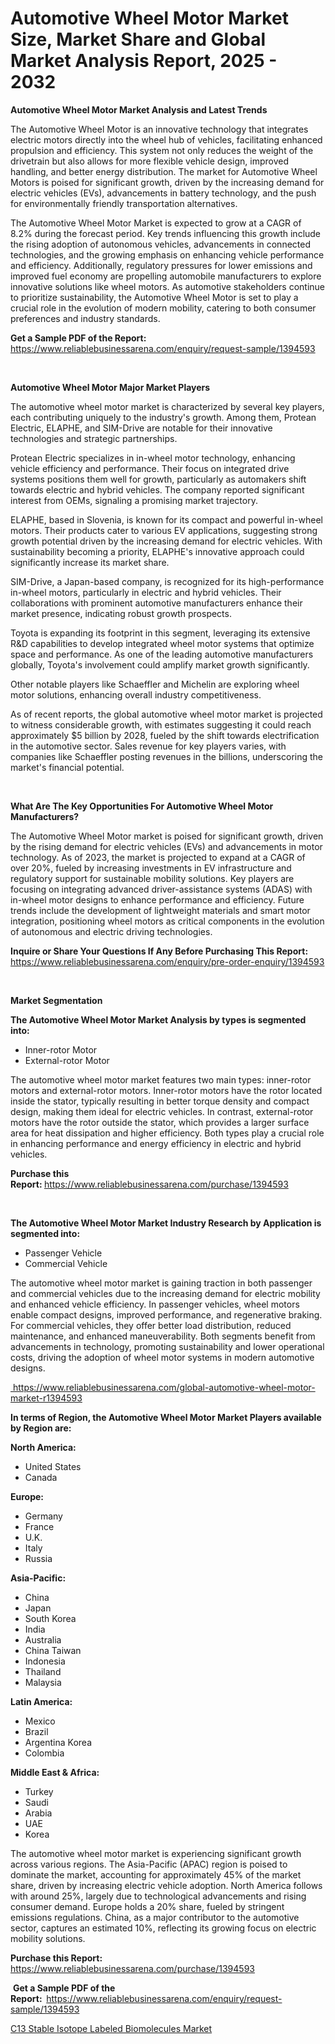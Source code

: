 <p><h1>Automotive Wheel Motor Market Size, Market Share and Global Market Analysis Report, 2025 - 2032</h1></p><p><strong>Automotive Wheel Motor Market Analysis and Latest Trends</strong></p>
<p><p>The Automotive Wheel Motor is an innovative technology that integrates electric motors directly into the wheel hub of vehicles, facilitating enhanced propulsion and efficiency. This system not only reduces the weight of the drivetrain but also allows for more flexible vehicle design, improved handling, and better energy distribution. The market for Automotive Wheel Motors is poised for significant growth, driven by the increasing demand for electric vehicles (EVs), advancements in battery technology, and the push for environmentally friendly transportation alternatives.</p><p>The Automotive Wheel Motor Market is expected to grow at a CAGR of 8.2% during the forecast period. Key trends influencing this growth include the rising adoption of autonomous vehicles, advancements in connected technologies, and the growing emphasis on enhancing vehicle performance and efficiency. Additionally, regulatory pressures for lower emissions and improved fuel economy are propelling automobile manufacturers to explore innovative solutions like wheel motors. As automotive stakeholders continue to prioritize sustainability, the Automotive Wheel Motor is set to play a crucial role in the evolution of modern mobility, catering to both consumer preferences and industry standards.</p></p>
<p><strong>Get a Sample PDF of the Report:&nbsp;</strong> <a href="https://www.reliablebusinessarena.com/enquiry/request-sample/1394593?utm_campaign=3021&utm_medium=2&utm_source=Github&utm_content=ia&utm_term=22032025&utm_id=automotive-wheel-motor">https://www.reliablebusinessarena.com/enquiry/request-sample/1394593</a></p>
<p>&nbsp;</p>
<p><strong>Automotive Wheel Motor Major Market Players</strong></p>
<p><p>The automotive wheel motor market is characterized by several key players, each contributing uniquely to the industry's growth. Among them, Protean Electric, ELAPHE, and SIM-Drive are notable for their innovative technologies and strategic partnerships.</p><p>Protean Electric specializes in in-wheel motor technology, enhancing vehicle efficiency and performance. Their focus on integrated drive systems positions them well for growth, particularly as automakers shift towards electric and hybrid vehicles. The company reported significant interest from OEMs, signaling a promising market trajectory.</p><p>ELAPHE, based in Slovenia, is known for its compact and powerful in-wheel motors. Their products cater to various EV applications, suggesting strong growth potential driven by the increasing demand for electric vehicles. With sustainability becoming a priority, ELAPHE's innovative approach could significantly increase its market share.</p><p>SIM-Drive, a Japan-based company, is recognized for its high-performance in-wheel motors, particularly in electric and hybrid vehicles. Their collaborations with prominent automotive manufacturers enhance their market presence, indicating robust growth prospects. </p><p>Toyota is expanding its footprint in this segment, leveraging its extensive R&D capabilities to develop integrated wheel motor systems that optimize space and performance. As one of the leading automotive manufacturers globally, Toyota's involvement could amplify market growth significantly.</p><p>Other notable players like Schaeffler and Michelin are exploring wheel motor solutions, enhancing overall industry competitiveness. </p><p>As of recent reports, the global automotive wheel motor market is projected to witness considerable growth, with estimates suggesting it could reach approximately $5 billion by 2028, fueled by the shift towards electrification in the automotive sector. Sales revenue for key players varies, with companies like Schaeffler posting revenues in the billions, underscoring the market's financial potential.</p></p>
<p>&nbsp;</p>
<p><strong>What Are The Key Opportunities For Automotive Wheel Motor Manufacturers?</strong></p>
<p><p>The Automotive Wheel Motor market is poised for significant growth, driven by the rising demand for electric vehicles (EVs) and advancements in motor technology. As of 2023, the market is projected to expand at a CAGR of over 20%, fueled by increasing investments in EV infrastructure and regulatory support for sustainable mobility solutions. Key players are focusing on integrating advanced driver-assistance systems (ADAS) with in-wheel motor designs to enhance performance and efficiency. Future trends include the development of lightweight materials and smart motor integration, positioning wheel motors as critical components in the evolution of autonomous and electric driving technologies.</p></p>
<p><strong>Inquire or Share Your Questions If Any Before Purchasing This Report:</strong> <a href="https://www.reliablebusinessarena.com/enquiry/pre-order-enquiry/1394593?utm_campaign=3021&utm_medium=2&utm_source=Github&utm_content=ia&utm_term=22032025&utm_id=automotive-wheel-motor">https://www.reliablebusinessarena.com/enquiry/pre-order-enquiry/1394593</a></p>
<p>&nbsp;</p>
<p><strong>Market Segmentation</strong></p>
<p><strong>The Automotive Wheel Motor Market Analysis by types is segmented into:</strong></p>
<p><ul><li>Inner-rotor Motor</li><li>External-rotor Motor</li></ul></p>
<p><p>The automotive wheel motor market features two main types: inner-rotor motors and external-rotor motors. Inner-rotor motors have the rotor located inside the stator, typically resulting in better torque density and compact design, making them ideal for electric vehicles. In contrast, external-rotor motors have the rotor outside the stator, which provides a larger surface area for heat dissipation and higher efficiency. Both types play a crucial role in enhancing performance and energy efficiency in electric and hybrid vehicles.</p></p>
<p><strong>Purchase this Report:&nbsp;</strong><a href="https://www.reliablebusinessarena.com/purchase/1394593?utm_campaign=3021&utm_medium=2&utm_source=Github&utm_content=ia&utm_term=22032025&utm_id=automotive-wheel-motor">https://www.reliablebusinessarena.com/purchase/1394593</a></p>
<p>&nbsp;</p>
<p><strong>The Automotive Wheel Motor Market Industry Research by Application is segmented into:</strong></p>
<p><ul><li>Passenger Vehicle</li><li>Commercial Vehicle</li></ul></p>
<p><p>The automotive wheel motor market is gaining traction in both passenger and commercial vehicles due to the increasing demand for electric mobility and enhanced vehicle efficiency. In passenger vehicles, wheel motors enable compact designs, improved performance, and regenerative braking. For commercial vehicles, they offer better load distribution, reduced maintenance, and enhanced maneuverability. Both segments benefit from advancements in technology, promoting sustainability and lower operational costs, driving the adoption of wheel motor systems in modern automotive designs.</p></p>
<p><a href="https://www.reliablebusinessarena.com/global-automotive-wheel-motor-market-r1394593?utm_campaign=3021&utm_medium=2&utm_source=Github&utm_content=ia&utm_term=22032025&utm_id=automotive-wheel-motor">&nbsp;https://www.reliablebusinessarena.com/global-automotive-wheel-motor-market-r1394593</a></p>
<p><strong>In terms of Region, the Automotive Wheel Motor Market Players available by Region are:</strong></p>
<p>
    <p> <strong> North America: </strong>
        <ul>
            <li>United States</li>
            <li>Canada</li>
        </ul>
        </p> 
    <p> <strong> Europe: </strong>
        <ul>
            <li>Germany</li>
            <li>France</li>
            <li>U.K.</li>
            <li>Italy</li>
            <li>Russia</li>
        </ul>
        </p> 
    <p> <strong> Asia-Pacific: </strong>
        <ul>
            <li>China</li>
            <li>Japan</li>
            <li>South Korea</li>
            <li>India</li>
            <li>Australia</li>
            <li>China Taiwan</li>
            <li>Indonesia</li>
            <li>Thailand</li>
            <li>Malaysia</li>
        </ul>
        </p> 
    <p> <strong> Latin America: </strong>
        <ul>
            <li>Mexico</li>
            <li>Brazil</li>
            <li>Argentina Korea</li>
            <li>Colombia</li>
        </ul>
        </p> 
    <p> <strong> Middle East & Africa: </strong>
        <ul>
            <li>Turkey</li>
            <li>Saudi</li>
            <li>Arabia</li>
            <li>UAE</li>
            <li>Korea</li>
        </ul>
    </p>
    </p>
<p><p>The automotive wheel motor market is experiencing significant growth across various regions. The Asia-Pacific (APAC) region is poised to dominate the market, accounting for approximately 45% of the market share, driven by increasing electric vehicle adoption. North America follows with around 25%, largely due to technological advancements and rising consumer demand. Europe holds a 20% share, fueled by stringent emissions regulations. China, as a major contributor to the automotive sector, captures an estimated 10%, reflecting its growing focus on electric mobility solutions.</p></p>
<p><strong>Purchase this Report: </strong><a href="https://www.reliablebusinessarena.com/purchase/1394593?utm_campaign=3021&utm_medium=2&utm_source=Github&utm_content=ia&utm_term=22032025&utm_id=automotive-wheel-motor">https://www.reliablebusinessarena.com/purchase/1394593</a></p>
<p>&nbsp;<strong>Get a Sample PDF of the Report:&nbsp;&nbsp;</strong><a href="https://www.reliablebusinessarena.com/enquiry/request-sample/1394593?utm_campaign=3021&utm_medium=2&utm_source=Github&utm_content=ia&utm_term=22032025&utm_id=automotive-wheel-motor">https://www.reliablebusinessarena.com/enquiry/request-sample/1394593</a></p>
<p><strong></strong></p>
<p><p><a href="https://github.com/kaqiewan/Market-Research-Report-List-1/blob/main/c13-stable-isotope-labeled-biomolecules-market.md?utm_campaign=3021&utm_medium=2&utm_source=Github&utm_content=ia&utm_term=22032025&utm_id=automotive-wheel-motor">C13 Stable Isotope Labeled Biomolecules Market</a></p></p>